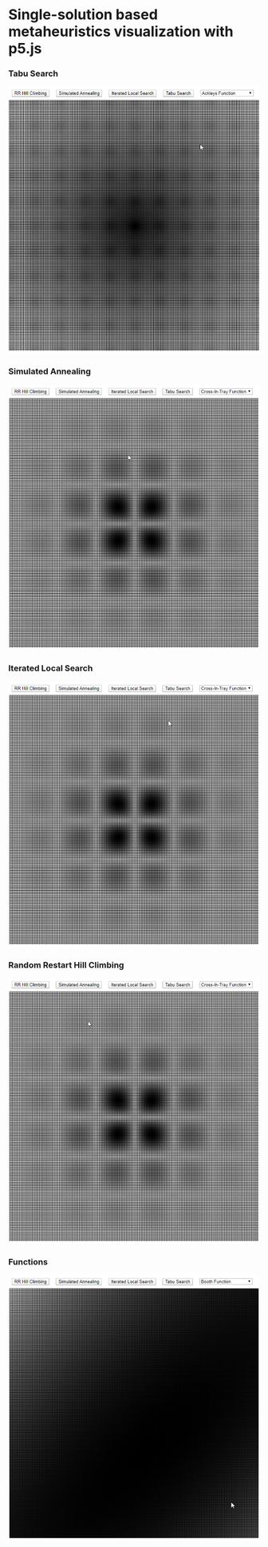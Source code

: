 # Single-solution based metaheuristics visualization with p5.js

 ### Tabu Search
 ![](gif/ts.gif)
 
 ### Simulated Annealing
 ![](gif/sa.gif)

 ### Iterated Local Search 
 ![](gif/ils.gif)
 
 ### Random Restart Hill Climbing
 ![](gif/rr.gif)

 ### Functions
 ![](gif/functions.gif)
